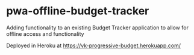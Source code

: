 # pwa-offline-budget-tracker
Adding functionality to an existing Budget Tracker application to allow for offline access and functionality

Deployed in Heroku at https://vk-progressive-budget.herokuapp.com/
